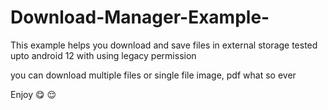 # Download-Manager-Example-
This example helps you download and save files in external storage tested upto android 12 with using legacy permission

you can download multiple files or single file image, pdf what so ever 

Enjoy  😋 😌 
